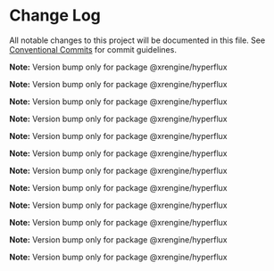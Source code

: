 # Change Log

All notable changes to this project will be documented in this file.
See [Conventional Commits](https://conventionalcommits.org) for commit guidelines.



**Note:** Version bump only for package @xrengine/hyperflux







**Note:** Version bump only for package @xrengine/hyperflux







**Note:** Version bump only for package @xrengine/hyperflux







**Note:** Version bump only for package @xrengine/hyperflux







**Note:** Version bump only for package @xrengine/hyperflux







**Note:** Version bump only for package @xrengine/hyperflux







**Note:** Version bump only for package @xrengine/hyperflux







**Note:** Version bump only for package @xrengine/hyperflux







**Note:** Version bump only for package @xrengine/hyperflux







**Note:** Version bump only for package @xrengine/hyperflux







**Note:** Version bump only for package @xrengine/hyperflux







**Note:** Version bump only for package @xrengine/hyperflux
